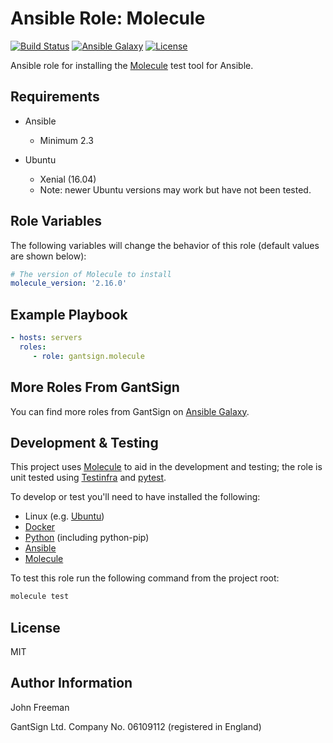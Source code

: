 Ansible Role: Molecule
======================

[![Build Status](https://travis-ci.org/gantsign/ansible-role-molecule.svg?branch=master)](https://travis-ci.org/gantsign/ansible-role-molecule)
[![Ansible Galaxy](https://img.shields.io/badge/ansible--galaxy-gantsign.molecule-blue.svg)](https://galaxy.ansible.com/gantsign/molecule)
[![License](https://img.shields.io/badge/license-MIT-blue.svg)](https://raw.githubusercontent.com/gantsign/ansible-role-molecule/master/LICENSE)

Ansible role for installing the [Molecule](https://molecule.readthedocs.io) test tool for Ansible.

Requirements
------------

* Ansible

    * Minimum 2.3

* Ubuntu

    * Xenial (16.04)
    * Note: newer Ubuntu versions may work but have not been tested.

Role Variables
--------------

The following variables will change the behavior of this role (default values
are shown below):

```yaml
# The version of Molecule to install
molecule_version: '2.16.0'
```

Example Playbook
----------------

```yaml
- hosts: servers
  roles:
     - role: gantsign.molecule
```

More Roles From GantSign
------------------------

You can find more roles from GantSign on
[Ansible Galaxy](https://galaxy.ansible.com/gantsign).

Development & Testing
---------------------

This project uses [Molecule](http://molecule.readthedocs.io/) to aid in the
development and testing; the role is unit tested using
[Testinfra](http://testinfra.readthedocs.io/) and
[pytest](http://docs.pytest.org/).

To develop or test you'll need to have installed the following:

* Linux (e.g. [Ubuntu](http://www.ubuntu.com/))
* [Docker](https://www.docker.com/)
* [Python](https://www.python.org/) (including python-pip)
* [Ansible](https://www.ansible.com/)
* [Molecule](http://molecule.readthedocs.io/)

To test this role run the following command from the project root:

```bash
molecule test
```

License
-------

MIT

Author Information
------------------

John Freeman

GantSign Ltd.
Company No. 06109112 (registered in England)
